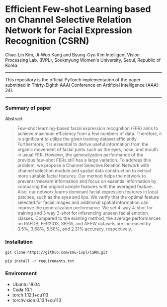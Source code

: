 # Efficient Few-shot Learning based on Channel Selective Relation Network for Facial Expression Recognition (CSRN)

Chae-Lin Kim, Ji-Woo Kang and Byung-Gyu Kim
Intelligent Vision Processing Lab. (IVPL), Sookmyung Women's University, Seoul, Republic of Korea

<hr>

This repository is the official PyTorch implementation of the paper submitted in Thirty-Eighth AAAI Conference on Artificial Intelligence (AAAI-24).


<hr>

### Summary of paper

Abstract
> Few-shot learning-based facial expression recognition (FER) aims to achieve maximum efficiency from a few numbers of data. Therefore, it is significant to
> utilize the given training dataset efficiently. Furthermore, it is essential to derive useful information from the organic movement of facial parts such as
> the eyes, nose, and mouth in usual FER. However, the generalization performance of the previous few-shot FERs still has a large variation. To address this
> problem, we propose a Channel Selective Relation Network with channel selection module and spatial data construction to extract more suitable facial
> features. Our method helps the network to prevent irrelevant information and focus on essential information by comparing the original sample features with
> the averaged feature. Also, our network learns dominant facial expression features in local patches, such as the eyes and lips. We verify that the optimal
> feature selected for facial images and additional spatial information can improve the generalization performance. We set 4-way 4-shot for training and 3
> way 3-shot for inferencing unseen facial emotion classes. Compared to the existing method, the average performances on RAFDB, FER2013, SFEW, and AFEW
> datasets are increased by 3.5%, 3.68%, 5.58%, and 2.31% accuracy, respectively.




### Installation

~~~
git clone https://github.com/smu-ivpl/CSRN.git

pip install -r requirements.txt
~~~

### Environment
- Ubuntu 18.04
- Cuda 10.1
- torch 1.12.1+cu113
- torchvision 0.13.1+cu113





